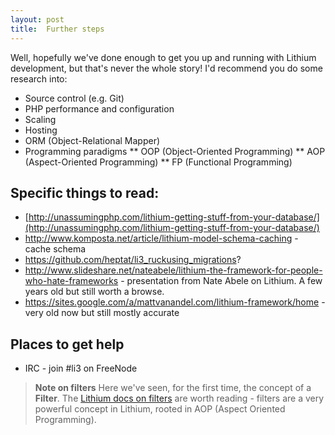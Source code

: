 ```yaml
---
layout: post
title:  Further steps
---
```


Well, hopefully we've done enough to get you up and running with Lithium development, but that's never the whole story! I'd recommend you do some research into:

* Source control (e.g. Git)
* PHP performance and configuration
* Scaling
* Hosting
* ORM (Object-Relational Mapper)
* Programming paradigms
** OOP (Object-Oriented Programming)
** AOP (Aspect-Oriented Programming)
** FP (Functional Programming)

## Specific things to read:

* [http://unassumingphp.com/lithium-getting-stuff-from-your-database/](http://unassumingphp.com/lithium-getting-stuff-from-your-database/)
* http://www.komposta.net/article/lithium-model-schema-caching - cache schema
* https://github.com/heptat/li3_ruckusing_migrations?
* http://www.slideshare.net/nateabele/lithium-the-framework-for-people-who-hate-frameworks - presentation from Nate Abele on Lithium. A few years old but still worth a browse.
* https://sites.google.com/a/mattvanandel.com/lithium-framework/home - very old now but still mostly accurate

## Places to get help

* IRC - join #li3 on FreeNode

> **Note on filters** Here we've seen, for the first time, the concept of a **Filter**. The [Lithium docs on filters](http://lithify.me/docs/manual/lithium-basics/filters.wiki) are worth reading - filters are a very powerful concept in Lithium, rooted in AOP (Aspect Oriented Programming).

